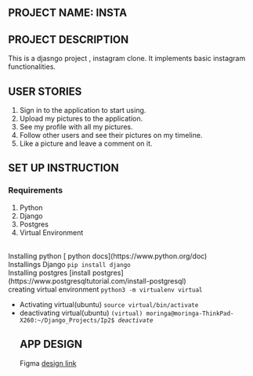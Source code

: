 ## PROJECT NAME: INSTA
## PROJECT DESCRIPTION
This is a djasngo project , instagram clone. It implements basic instagram functionalities. 
## USER STORIES
1. Sign in to the application to start using.
2. Upload my pictures to the application.
3. See my profile with all my pictures.
4. Follow other users and see their pictures on my timeline.
5. Like a picture and leave a comment on it.
## SET UP INSTRUCTION
### Requirements
1. Python
2. Django
3. Postgres
4. Virtual Environment
<br>
 Installing python [ python docs](https://www.python.org/doc)
<br>
Installings Django <code>pip install django</code>
<br>
Installing postgres [install postgres](https://www.postgresqltutorial.com/install-postgresql)
<br>
creating virtual environment <code>python3 -m virtualenv virtual</code>
<ul>
   <li>Activating virtual(ubuntu) <code>source virtual/bin/activate</code></li>
   <li>deactivating virtual(ubuntu) <code>(virtual) moringa@moringa-ThinkPad-X260:~/Django_Projects/Ip2$ <i>deactivate</i></code></li>
</li>

## APP DESIGN
Figma [design link](https://www.figma.com/file/T0uc3VkwB0l0RmiOGzRj7w/Untitled?node-id=0%3A1)